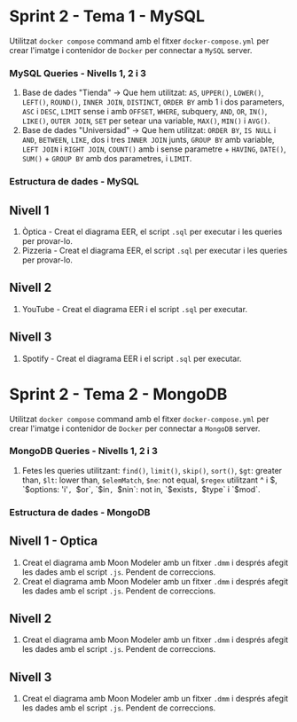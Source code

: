 # Sprint 2 - Tema 1 - MySQL
Utilitzat `docker compose` command amb el fitxer `docker-compose.yml` per crear l'imatge i contenidor de `Docker` per connectar a `MySQL` server. 

### MySQL Queries - Nivells 1, 2 i 3
1) Base de dades "Tienda" -> Que hem utilitzat: `AS`, `UPPER()`, `LOWER()`, `LEFT()`, `ROUND()`, `INNER JOIN`, `DISTINCT`, `ORDER BY` amb 1 i dos parameters, `ASC` i `DESC`, `LIMIT` sense i amb `OFFSET`, `WHERE`, subquery, `AND`, `OR`, `IN()`, `LIKE()`, `OUTER JOIN`, `SET` per setear una variable, `MAX()`, `MIN()` i `AVG()`.   
2) Base de dades "Universidad" -> Que hem utilitzat: `ORDER BY`, `IS NULL` i `AND`, `BETWEEN`, `LIKE`, dos i tres `INNER JOIN` junts, `GROUP BY` amb variable, `LEFT JOIN` i `RIGHT JOIN`, `COUNT()` amb i sense parametre + `HAVING`, `DATE()`, `SUM()` + `GROUP BY` amb dos parametres, i `LIMIT`. 

### Estructura de dades - MySQL
## Nivell 1
1) Òptica - Creat el diagrama EER, el script `.sql` per executar i les queries per provar-lo.
2) Pizzeria - Creat el diagrama EER, el script `.sql` per executar i les queries per provar-lo.

## Nivell 2
1) YouTube - Creat el diagrama EER i el script `.sql` per executar.

## Nivell 3
1) Spotify - Creat el diagrama EER i el script `.sql` per executar.


# Sprint 2 - Tema 2 - MongoDB
Utilitzat `docker compose` command amb el fitxer `docker-compose.yml` per crear l'imatge i contenidor de `Docker` per connectar a `MongoDB` server. 

### MongoDB Queries - Nivells 1, 2 i 3
1) Fetes les queries utilitzant: `find()`, `limit()`, `skip()`, `sort()`, `$gt`: greater than, `$lt`: lower than, `$elemMatch`, `$ne`: not equal, `$regex` utilitzant ^ i $, `$options: 'i'`, `$or`, `$in`, `$nin`: not in, `$exists`, `$type` i `$mod`.  

### Estructura de dades - MongoDB
## Nivell 1 - Optica
1) Creat el diagrama amb Moon Modeler amb un fitxer `.dmm` i després afegit les dades amb el script `.js`. Pendent de correccions.
2) Creat el diagrama amb Moon Modeler amb un fitxer `.dmm` i després afegit les dades amb el script `.js`. Pendent de correccions.

## Nivell 2
1) Creat el diagrama amb Moon Modeler amb un fitxer `.dmm` i després afegit les dades amb el script `.js`. Pendent de correccions.

## Nivell 3
1) Creat el diagrama amb Moon Modeler amb un fitxer `.dmm` i després afegit les dades amb el script `.js`. Pendent de correccions.

